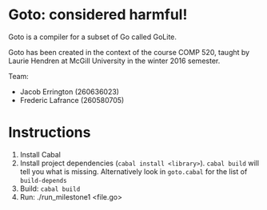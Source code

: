 Goto: considered harmful!
=========================

Goto is a compiler for a subset of Go called GoLite.

Goto has been created in the context of the course COMP 520, taught by Laurie
Hendren at McGill University in the winter 2016 semester.

Team:
* Jacob Errington (260636023)
* Frederic Lafrance (260580705)


Instructions
============

1) Install Cabal
2) Install project dependencies (`cabal install <library>`). `cabal build` will
   tell you what is missing. Alternatively look in `goto.cabal` for the list
   of `build-depends`
3) Build: `cabal build`
4) Run: ./run_milestone1 <file.go>